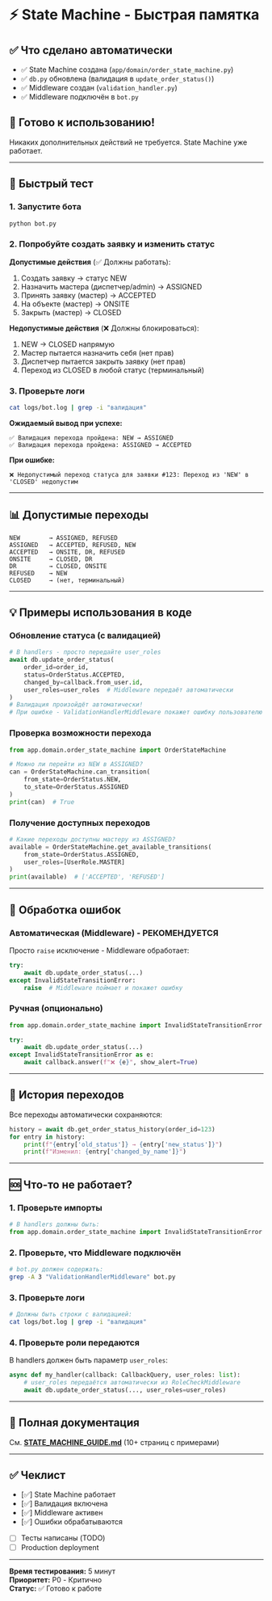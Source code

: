 # ⚡ State Machine - Быстрая памятка

## ✅ Что сделано автоматически

- ✅ State Machine создана (`app/domain/order_state_machine.py`)
- ✅ `db.py` обновлена (валидация в `update_order_status()`)
- ✅ Middleware создан (`validation_handler.py`)
- ✅ Middleware подключён в `bot.py`

## 🚀 Готово к использованию!

Никаких дополнительных действий не требуется. State Machine уже работает.

---

## 🧪 Быстрый тест

### 1. Запустите бота

```bash
python bot.py
```

### 2. Попробуйте создать заявку и изменить статус

**Допустимые действия** (✅ Должны работать):
1. Создать заявку → статус NEW
2. Назначить мастера (диспетчер/admin) → ASSIGNED
3. Принять заявку (мастер) → ACCEPTED
4. На объекте (мастер) → ONSITE
5. Закрыть (мастер) → CLOSED

**Недопустимые действия** (❌ Должны блокироваться):
1. NEW → CLOSED напрямую
2. Мастер пытается назначить себя (нет прав)
3. Диспетчер пытается закрыть заявку (нет прав)
4. Переход из CLOSED в любой статус (терминальный)

### 3. Проверьте логи

```bash
cat logs/bot.log | grep -i "валидация"
```

**Ожидаемый вывод при успехе:**
```
✅ Валидация перехода пройдена: NEW → ASSIGNED
✅ Валидация перехода пройдена: ASSIGNED → ACCEPTED
```

**При ошибке:**
```
❌ Недопустимый переход статуса для заявки #123: Переход из 'NEW' в 'CLOSED' недопустим
```

---

## 📊 Допустимые переходы

```
NEW        → ASSIGNED, REFUSED
ASSIGNED   → ACCEPTED, REFUSED, NEW
ACCEPTED   → ONSITE, DR, REFUSED
ONSITE     → CLOSED, DR
DR         → CLOSED, ONSITE
REFUSED    → NEW
CLOSED     → (нет, терминальный)
```

---

## 💡 Примеры использования в коде

### Обновление статуса (с валидацией)

```python
# В handlers - просто передайте user_roles
await db.update_order_status(
    order_id=order_id,
    status=OrderStatus.ACCEPTED,
    changed_by=callback.from_user.id,
    user_roles=user_roles  # Middleware передаёт автоматически
)
# Валидация произойдёт автоматически!
# При ошибке - ValidationHandlerMiddleware покажет ошибку пользователю
```

### Проверка возможности перехода

```python
from app.domain.order_state_machine import OrderStateMachine

# Можно ли перейти из NEW в ASSIGNED?
can = OrderStateMachine.can_transition(
    from_state=OrderStatus.NEW,
    to_state=OrderStatus.ASSIGNED
)
print(can)  # True
```

### Получение доступных переходов

```python
# Какие переходы доступны мастеру из ASSIGNED?
available = OrderStateMachine.get_available_transitions(
    from_state=OrderStatus.ASSIGNED,
    user_roles=[UserRole.MASTER]
)
print(available)  # ['ACCEPTED', 'REFUSED']
```

---

## 🔧 Обработка ошибок

### Автоматическая (Middleware) - РЕКОМЕНДУЕТСЯ

Просто `raise` исключение - Middleware обработает:

```python
try:
    await db.update_order_status(...)
except InvalidStateTransitionError:
    raise  # Middleware поймает и покажет ошибку
```

### Ручная (опционально)

```python
from app.domain.order_state_machine import InvalidStateTransitionError

try:
    await db.update_order_status(...)
except InvalidStateTransitionError as e:
    await callback.answer(f"❌ {e}", show_alert=True)
```

---

## 📝 История переходов

Все переходы автоматически сохраняются:

```python
history = await db.get_order_status_history(order_id=123)
for entry in history:
    print(f"{entry['old_status']} → {entry['new_status']}")
    print(f"Изменил: {entry['changed_by_name']}")
```

---

## 🆘 Что-то не работает?

### 1. Проверьте импорты

```python
# В handlers должны быть:
from app.domain.order_state_machine import InvalidStateTransitionError
```

### 2. Проверьте, что Middleware подключён

```bash
# bot.py должен содержать:
grep -A 3 "ValidationHandlerMiddleware" bot.py
```

### 3. Проверьте логи

```bash
# Должны быть строки с валидацией:
cat logs/bot.log | grep -i "валидация"
```

### 4. Проверьте роли передаются

В handlers должен быть параметр `user_roles`:

```python
async def my_handler(callback: CallbackQuery, user_roles: list):
    # user_roles передаётся автоматически из RoleCheckMiddleware
    await db.update_order_status(..., user_roles=user_roles)
```

---

## 📄 Полная документация

См. **[STATE_MACHINE_GUIDE.md](STATE_MACHINE_GUIDE.md)** (10+ страниц с примерами)

---

## ✅ Чеклист

- [✅] State Machine работает
- [✅] Валидация включена
- [✅] Middleware активен
- [✅] Ошибки обрабатываются
- [ ] Тесты написаны (TODO)
- [ ] Production deployment

---

**Время тестирования:** 5 минут  
**Приоритет:** P0 - Критично  
**Статус:** ✅ Готово к работе


